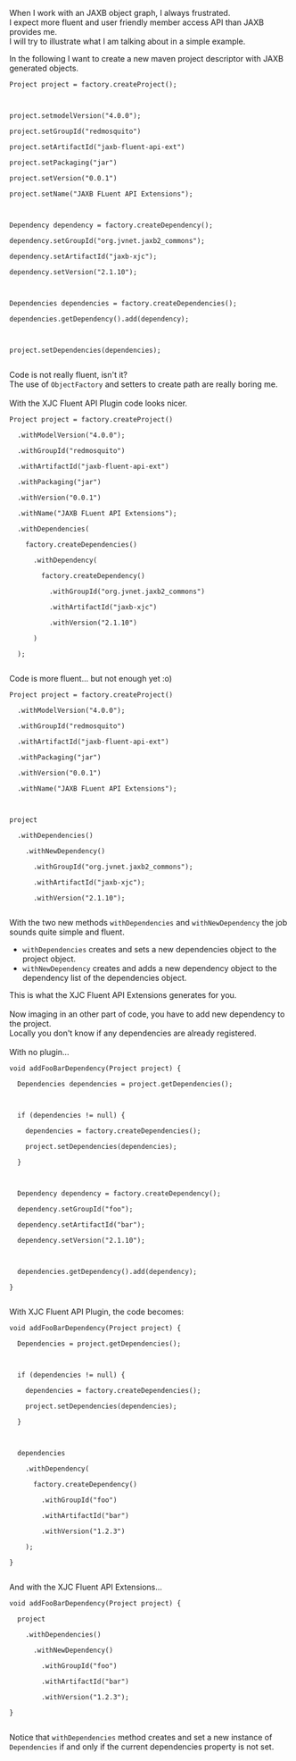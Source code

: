 When I work with an JAXB object graph, I always frustrated.<br>
I expect more fluent and user friendly member access API than JAXB provides me.<br>
I will try to illustrate what I am talking about in a simple example.<br>

In the following I want to create a new maven project descriptor with JAXB generated objects.<br>
<pre><code>Project project = factory.createProject();<br>
<br>
project.setmodelVersion("4.0.0");<br>
project.setGroupId("redmosquito")<br>
project.setArtifactId("jaxb-fluent-api-ext")<br>
project.setPackaging("jar")<br>
project.setVersion("0.0.1")<br>
project.setName("JAXB FLuent API Extensions");<br>
<br>
Dependency dependency = factory.createDependency();<br>
dependency.setGroupId("org.jvnet.jaxb2_commons");<br>
dependency.setArtifactId("jaxb-xjc");<br>
dependency.setVersion("2.1.10");<br>
<br>
Dependencies dependencies = factory.createDependencies();<br>
dependencies.getDependency().add(dependency);<br>
<br>
project.setDependencies(dependencies);<br>
</code></pre>
Code is not really fluent, isn't it?<br>
The use of <code>ObjectFactory</code> and setters to create path are really boring me.<br>
<br>
With the XJC Fluent API Plugin code looks nicer.<br>
<pre><code>Project project = factory.createProject()<br>
  .withModelVersion("4.0.0");<br>
  .withGroupId("redmosquito")<br>
  .withArtifactId("jaxb-fluent-api-ext")<br>
  .withPackaging("jar")<br>
  .withVersion("0.0.1")<br>
  .withName("JAXB FLuent API Extensions");<br>
  .withDependencies(<br>
    factory.createDependencies()<br>
      .withDependency(<br>
        factory.createDependency()<br>
          .withGroupId("org.jvnet.jaxb2_commons")<br>
          .withArtifactId("jaxb-xjc")<br>
          .withVersion("2.1.10")<br>
      )<br>
  );<br>
</code></pre>
Code is more fluent... but not enough yet :o)<br>
<pre><code>Project project = factory.createProject()<br>
  .withModelVersion("4.0.0");<br>
  .withGroupId("redmosquito")<br>
  .withArtifactId("jaxb-fluent-api-ext")<br>
  .withPackaging("jar")<br>
  .withVersion("0.0.1")<br>
  .withName("JAXB FLuent API Extensions");<br>
<br>
project<br>
  .withDependencies() <br>
    .withNewDependency()<br>
      .withGroupId("org.jvnet.jaxb2_commons");<br>
      .withArtifactId("jaxb-xjc");<br>
      .withVersion("2.1.10");<br>
</code></pre>
With the two new methods <code>withDependencies</code> and <code>withNewDependency</code> the job sounds quite simple and fluent.<br>
<ul><li><code>withDependencies</code> creates and sets a new dependencies object to the project object.<br>
</li><li><code>withNewDependency</code> creates and adds a new dependency object to the dependency list of the dependencies object.</li></ul>

This is what the XJC Fluent API Extensions generates for you.<br>
<br>
Now imaging in an other part of code, you have to add new dependency to the project.<br>
Locally you don't know if any dependencies are already registered.<br>
<br>
With no plugin...<br>
<pre><code>void addFooBarDependency(Project project) {<br>
  Dependencies dependencies = project.getDependencies();<br>
<br>
  if (dependencies != null) {<br>
    dependencies = factory.createDependencies();<br>
    project.setDependencies(dependencies);<br>
  }<br>
<br>
  Dependency dependency = factory.createDependency();<br>
  dependency.setGroupId("foo");<br>
  dependency.setArtifactId("bar");<br>
  dependency.setVersion("2.1.10");<br>
<br>
  dependencies.getDependency().add(dependency);<br>
}<br>
</code></pre>
With XJC Fluent API Plugin, the code becomes:<br>
<pre><code>void addFooBarDependency(Project project) {<br>
  Dependencies = project.getDependencies();<br>
<br>
  if (dependencies != null) {<br>
    dependencies = factory.createDependencies();<br>
    project.setDependencies(dependencies);<br>
  }<br>
<br>
  dependencies<br>
    .withDependency(<br>
      factory.createDependency()<br>
        .withGroupId("foo")<br>
        .withArtifactId("bar")<br>
        .withVersion("1.2.3")<br>
    );<br>
}<br>
</code></pre>
And with the XJC Fluent API Extensions...<br>
<pre><code>void addFooBarDependency(Project project) {<br>
  project<br>
    .withDependencies() <br>
      .withNewDependency()<br>
        .withGroupId("foo")<br>
        .withArtifactId("bar")<br>
        .withVersion("1.2.3");<br>
}<br>
</code></pre>

Notice that <code>withDependencies</code> method creates and set a new instance of <code>Dependencies</code> if and only if the current dependencies property is not set.